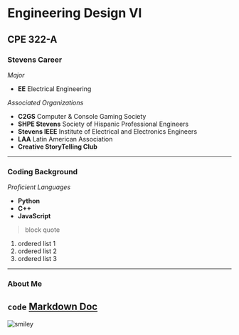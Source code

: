 # Engineering Design VI
## CPE 322-A
### Stevens Career
*Major*
- **EE** Electrical Engineering

*Associated Organizations*
- **C2GS** Computer & Console Gaming Society
- **SHPE Stevens** Society of Hispanic Professional Engineers
- **Stevens IEEE** Institute of Electrical and Electronics Engineers
- **LAA** Latin American Association
- **Creative StoryTelling Club**
---
### Coding Background
*Proficient Languages*
- **Python**
- **C++**
- **JavaScript**
> block quote
1. ordered list 1
2. ordered list 2
3. ordered list 3
---
### About Me

`code`
[Markdown Doc](https://docs.github.com/en/get-started/writing-on-github/getting-started-with-writing-and-formatting-on-github/basic-writing-and-formatting-syntax)
---
![smiley](https://i.etsystatic.com/28810262/r/il/2fc5e0/5785166966/il_570xN.5785166966_nvy4.jpg)
